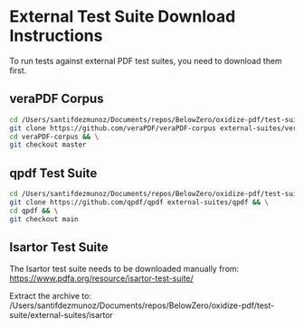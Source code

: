 # External Test Suite Download Instructions

To run tests against external PDF test suites, you need to download them first.

## veraPDF Corpus

```bash
cd /Users/santifdezmunoz/Documents/repos/BelowZero/oxidize-pdf/test-suite && \
git clone https://github.com/veraPDF/veraPDF-corpus external-suites/veraPDF-corpus && \
cd veraPDF-corpus && \
git checkout master
```

## qpdf Test Suite

```bash
cd /Users/santifdezmunoz/Documents/repos/BelowZero/oxidize-pdf/test-suite && \
git clone https://github.com/qpdf/qpdf external-suites/qpdf && \
cd qpdf && \
git checkout main
```

## Isartor Test Suite

The Isartor test suite needs to be downloaded manually from:
https://www.pdfa.org/resource/isartor-test-suite/

Extract the archive to: /Users/santifdezmunoz/Documents/repos/BelowZero/oxidize-pdf/test-suite/external-suites/isartor
